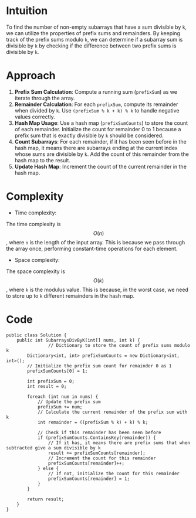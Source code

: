 # Intuition
<!-- Describe your first thoughts on how to solve this problem. -->
To find the number of non-empty subarrays that have a sum divisible by `k`, we can utilize the properties of prefix sums and remainders. By keeping track of the prefix sums modulo `k`, we can determine if a subarray sum is divisible by `k` by checking if the difference between two prefix sums is divisible by `k`.

# Approach
<!-- Describe your approach to solving the problem. -->
1. **Prefix Sum Calculation**: Compute a running sum (`prefixSum`) as we iterate through the array.
2. **Remainder Calculation**: For each `prefixSum`, compute its remainder when divided by `k`. Use `(prefixSum % k + k) % k` to handle negative values correctly.
3. **Hash Map Usage**: Use a hash map (`prefixSumCounts`) to store the count of each remainder. Initialize the count for remainder 0 to 1 because a prefix sum that is exactly divisible by `k` should be considered.
4. **Count Subarrays**: For each remainder, if it has been seen before in the hash map, it means there are subarrays ending at the current index whose sums are divisible by `k`. Add the count of this remainder from the hash map to the result.
5. **Update Hash Map**: Increment the count of the current remainder in the hash map.

# Complexity
- Time complexity:
<!-- Add your time complexity here, e.g. $$O(n)$$ -->
The time complexity is $$O(n)$$, where `n` is the length of the input array. This is because we pass through the array once, performing constant-time operations for each element.

- Space complexity:
<!-- Add your space complexity here, e.g. $$O(n)$$ -->
The space complexity is $$O(k)$$, where `k` is the modulus value. This is because, in the worst case, we need to store up to `k` different remainders in the hash map.


# Code
```
public class Solution {
    public int SubarraysDivByK(int[] nums, int k) {
                // Dictionary to store the count of prefix sums modulo k
        Dictionary<int, int> prefixSumCounts = new Dictionary<int, int>();
        // Initialize the prefix sum count for remainder 0 as 1
        prefixSumCounts[0] = 1;
        
        int prefixSum = 0;
        int result = 0;
        
        foreach (int num in nums) {
            // Update the prefix sum
            prefixSum += num;
            // Calculate the current remainder of the prefix sum with k
            int remainder = ((prefixSum % k) + k) % k;
            
            // Check if this remainder has been seen before
            if (prefixSumCounts.ContainsKey(remainder)) {
                // If it has, it means there are prefix sums that when subtracted give a sum divisible by k
                result += prefixSumCounts[remainder];
                // Increment the count for this remainder
                prefixSumCounts[remainder]++;
            } else {
                // If not, initialize the count for this remainder
                prefixSumCounts[remainder] = 1;
            }
        }
        
        return result;
    }
}
```
